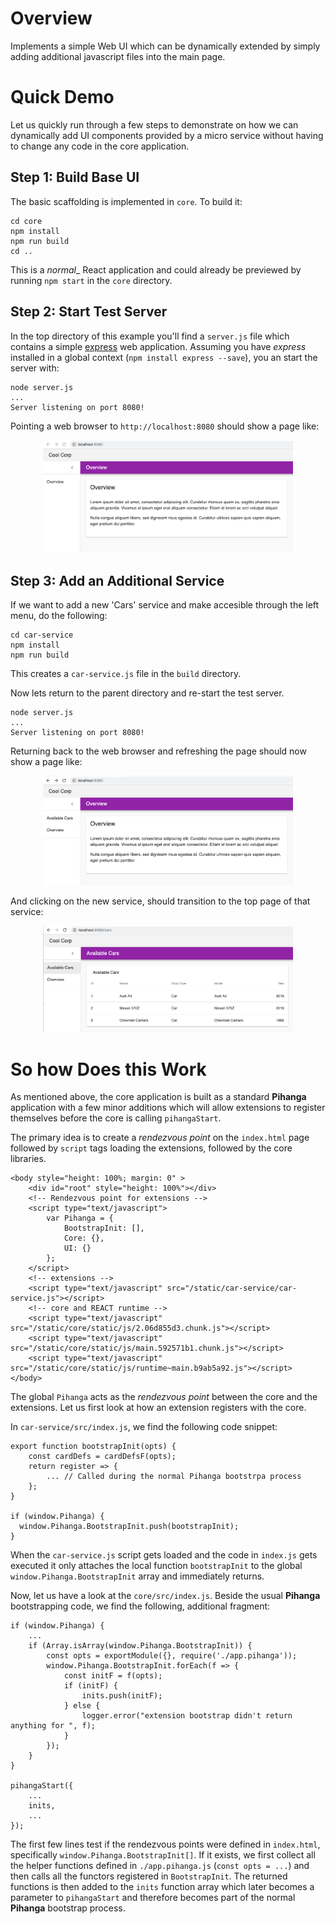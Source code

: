 
# Overview

Implements a simple Web UI which can be dynamically extended by simply adding additional javascript files
into the main page.

# Quick Demo

Let us quickly run through a few steps to demonstrate on how we can dynamically add UI components provided by a micro service 
without having to change any code in the core application.

## Step 1: Build Base UI

The basic scaffolding is implemented in `core`. To build it:

    cd core
    npm install
    npm run build
    cd ..

This is a _normal__ React application and could already be previewed by running `npm start` in the `core` directory.

## Step 2: Start Test Server

In the top directory of this example you'll find a `server.js` file which contains a simple [express](https://expressjs.com) web application. Assuming you have _express_ installed in a global context (`npm install express --save`), you an start the server with:

    node server.js
    ...
    Server listening on port 8080!

Pointing a web browser to `http://localhost:8080` should show a page like:

<p align="center">
  <img src="./doc/core-only.png" alt="Core screen" width="400"/>
</p>

## Step 3: Add an Additional Service

If we want to add a new 'Cars' service and make accesible through the left menu, do the following:

    cd car-service
    npm install
    npm run build

This creates a `car-service.js` file in the `build` directory.

Now lets return to the parent directory and re-start the test server.

    node server.js
    ...
    Server listening on port 8080!

Returning back to the web browser and refreshing the page should now show a page like:

<p align="center">
  <img src="./doc/with-car-service.png" alt="With Car Service" width="400"/>
</p>

And clicking on the new service, should transition to the top page of that service:

<p align="center">
  <img src="./doc/car-service.png" alt="Car Service" width="400"/>
</p>

# So how Does this Work

As mentioned above, the core application is built as a standard __Pihanga__ application with a few 
minor additions which will allow extensions to register themselves before the core is calling `pihangaStart`.

The primary idea is to create a _rendezvous point_ on the `index.html` page followed by `script` tags loading the
extensions, followed by the core libraries. 

    <body style="height: 100%; margin: 0" >
        <div id="root" style="height: 100%"></div>
        <!-- Rendezvous point for extensions -->
        <script type="text/javascript">
            var Pihanga = {
                BootstrapInit: [],
                Core: {},
                UI: {}
            };
        </script>
        <!-- extensions -->
        <script type="text/javascript" src="/static/car-service/car-service.js"></script>
        <!-- core and REACT runtime -->
        <script type="text/javascript" src="/static/core/static/js/2.06d855d3.chunk.js"></script>
        <script type="text/javascript" src="/static/core/static/js/main.592571b1.chunk.js"></script>
        <script type="text/javascript" src="/static/core/static/js/runtime~main.b9ab5a92.js"></script>
    </body>

The global `Pihanga` acts as the _rendezvous point_ between the core and the extensions. Let us first look at how
an extension registers with the core.

In `car-service/src/index.js`, we find the following code snippet:

    export function bootstrapInit(opts) {
        const cardDefs = cardDefsF(opts);
        return register => {
            ... // Called during the normal Pihanga bootstrpa process
        };    
    }

    if (window.Pihanga) {
      window.Pihanga.BootstrapInit.push(bootstrapInit);
    }

When the `car-service.js` script gets loaded and the code in `index.js` gets executed it only attaches the local function `bootstrapInit`
to the global `window.Pihanga.BootstrapInit` array and immediately returns.

Now, let us have a look at the `core/src/index.js`. Beside the usual __Pihanga__ bootstrapping code, we find the following, additional fragment:

    if (window.Pihanga) {
        ...
        if (Array.isArray(window.Pihanga.BootstrapInit)) {
            const opts = exportModule({}, require('./app.pihanga'));
            window.Pihanga.BootstrapInit.forEach(f => {
                const initF = f(opts);
                if (initF) {
                    inits.push(initF);
                } else {
                    logger.error("extension bootstrap didn't return anything for ", f);
                }
            });
        }
    }

    pihangaStart({
        ...
        inits,
        ...
    });

The first few lines test if the rendezvous points were defined in `index.html`, specifically `window.Pihanga.BootstrapInit[]`. If it exists, we first collect all the helper functions defined in `./app.pihanga.js` (`const opts = ...`) and then calls all the functors registered in
`BootstrapInit`. The returned functions is then added to the `inits` function array which later becomes a parameter to `pihangaStart` and 
therefore becomes part of the normal __Pihanga__ bootstrap process.
